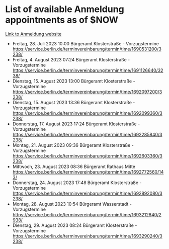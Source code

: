 # List of available Anmeldung appointments as of $NOW
[Link to Anmeldung website](https://service.berlin.de/terminvereinbarung/termin/tag.php?termin=1&anliegen[]=120686&dienstleisterlist=122210,122217,327316,122219,327312,122227,327314,122231,327346,122243,327348,122254,122252,329742,122260,329745,122262,329748,122271,327278,122273,327274,122277,327276,330436,122280,327294,122282,327290,122284,327292,122291,327270,122285,327266,122286,327264,122296,327268,150230,329760,122297,327286,122294,327284,122312,329763,122314,329775,122304,327330,122311,327334,122309,327332,317869,122281,327352,122279,329772,122283,122276,327324,122274,327326,122267,329766,122246,327318,122251,327320,122257,327322,122208,327298,122226,327300&herkunft=http%3A%2F%2Fservice.berlin.de%2Fdienstleistung%2F120686%2F)
- Freitag, 28. Juli 2023 10:00 Bürgeramt Klosterstraße - Vorzugstermine https://service.berlin.de/terminvereinbarung/termin/time/1690531200/3238/
- Freitag, 4. August 2023 07:24 Bürgeramt Klosterstraße - Vorzugstermine https://service.berlin.de/terminvereinbarung/termin/time/1691126640/3238/
- Dienstag, 15. August 2023 13:00 Bürgeramt Klosterstraße - Vorzugstermine https://service.berlin.de/terminvereinbarung/termin/time/1692097200/3238/
- Dienstag, 15. August 2023 13:36 Bürgeramt Klosterstraße - Vorzugstermine https://service.berlin.de/terminvereinbarung/termin/time/1692099360/3238/
- Donnerstag, 17. August 2023 17:24 Bürgeramt Klosterstraße - Vorzugstermine https://service.berlin.de/terminvereinbarung/termin/time/1692285840/3238/
- Montag, 21. August 2023 09:36 Bürgeramt Klosterstraße - Vorzugstermine https://service.berlin.de/terminvereinbarung/termin/time/1692603360/3238/
- Mittwoch, 23. August 2023 08:36 Bürgeramt Rathaus Mitte https://service.berlin.de/terminvereinbarung/termin/time/1692772560/143/
- Donnerstag, 24. August 2023 17:48 Bürgeramt Klosterstraße - Vorzugstermine https://service.berlin.de/terminvereinbarung/termin/time/1692892080/3238/
- Montag, 28. August 2023 10:54 Bürgeramt Wasserstadt - Vorzugstermine https://service.berlin.de/terminvereinbarung/termin/time/1693212840/2938/
- Dienstag, 29. August 2023 08:24 Bürgeramt Klosterstraße - Vorzugstermine https://service.berlin.de/terminvereinbarung/termin/time/1693290240/3238/
